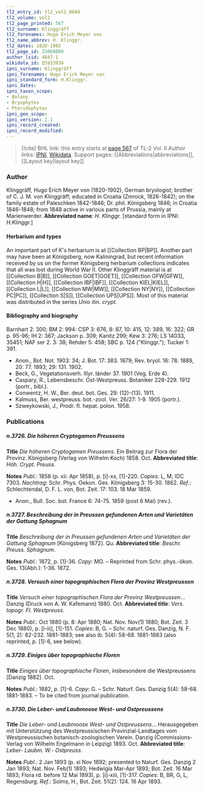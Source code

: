 ```yaml
---
tl2_entry_id: tl2_vol2_0684
tl2_volume: vol2
tl2_page_printed: 567
tl2_surname: Klinggräff
tl2_forenames: Hugo Erich Meyer von
tl2_name_abbrev: H. Klinggr.
tl2_dates: 1820-1902
tl2_page_id: 33068809
author_lsid: 4847-1
wikidata_id: Q5933938
ipni_surname: Klinggräff
ipni_forenames: Hugo Erich Meyer von
ipni_standard_form: H.Klinggr.
ipni_dates: 
ipni_taxon_scope: 
- Botany
- Bryophytes
- Pteridophytes
ipni_geo_scope: 
ipni_version: 1.1
ipni_record_created: 
ipni_record_modified:
---
```


> [!cite] BHL link: this entry starts at [page 567](https://www.biodiversitylibrary.org/page/33068809) of TL-2 Vol. II
> Author links: [IPNI](https://www.ipni.org/a/4847-1), [Wikidata](https://www.wikidata.org/wiki/Q5933938). Support pages: [[Abbreviations|abbreviations]], [[Layout key|layout key]]

### Author

Klinggräff, Hugo Erich Meyer von (1820-1902), German bryologist; brother of C. J. M. von Klinggräff; educated in Croatia (Zmrock, 1826-1842); on the family estate of Paleschken 1842-1846; Dr. phil. Königsberg 1846; in Croatia 1846-1848; from 1848 active in various parts of Prussia, mainly at Marienwerder. 
**Abbreviated name**: *H. Klinggr.* \[standard form in IPNI: *H.Klinggr.*\]

#### Herbarium and types

An important part of K's herbarium is at [[Collection BP|BP]]. Another part may have been at Königsberg, now Kaliningrad, but recent information received by us on the former Königsberg herbarium collections indicates that all was lost during World War II. Other Klinggräff material is at [[Collection B|B]], [[Collection GOET|GOET]], [[Collection GFW|GFW]], [[Collection H|H]], [[Collection IBF|IBF]], [[Collection KIEL|KIEL]], [[Collection L|L]], [[Collection MW|MW]], [[Collection NY|NY]], [[Collection PC|PC]], [[Collection S|S]], [[Collection UPS|UPS]]. Most of this material was distributed in the series *Unio itin. crypt.*

#### Bibliography and biography

Barnhart 2: 300; BM 2: 994: CSP 3: 676, 8: 87, 10: 415, 12: 389, 16: 322; GR p. 95-96; IH 2: 367; Jackson p. 309; Kanitz 299; Kew 3: 276; LS 14033, 35451; NAF ser 2. 3: 38; Rehder 5: 458; SBC p. 124 ("Klinggr."); Tucker 1: 391.
- Anon., Bot. Not. 1903: 34; J. Bot. 17: 383. 1879; Rev. bryol. 16: 78. 1889, 20: 77. 1893; 29: 131. 1902.
- Beck, G., Vegetationsverh. Illyr. länder 37. 1901 (Veg. Erde 4).
- Caspary, R., Lebensbeschr. Ost-Westpreuss. Botaniker 228-229. 1912 (portr., bibl.).
- Conwentz, H. W., Ber. deut. bot. Ges. 29: (12)-(13). 1911.
- Kalmuss, Ber. westpreuss. bot.-zool. Ver. 26/27: 1-9. 1905 (portr.).
- Szweykowski, J., Prodr. fl. hepat. polon. 1958.

### Publications

##### n.3726. Die höheren Cryptogamen Preussens

**Title**
*Die höheren Cryptogamen Preussens*. Ein Beitrag zur Flora der Provinz. Königsberg (Verlag von Wilhelm Koch) 1858. Oct.
**Abbreviated title**: *Höh. Crypt. Preuss.*

**Notes**
*Publ*.: 1858 (p. xii: Apr 1858), p. \[i\]-xx, \[1\]-220. *Copies*: L, M; IDC 7303.
*Nachtrag*: Schr. Phys. Oekon. Ges. Königsberg 3: 15-30. 1862.
*Ref*.: Schlechtendal, D. F. L. von, Bot. Zeit. 17: 103. 18 Mar 1859.
- Anon., Bull. Soc. bot. France 6: 74-75. 1859 (post 6 Mai) (rev.).

##### n.3727. Beschreibung der in Preussen gefundenen Arten und Varietäten der Gattung Sphagnum

**Title**
*Beschreibung der in Preussen gefundenen Arten und Varietäten der Gattung Sphagnum* \[Königsberg 1872\]. Qu.
**Abbreviated title**: *Beschr. Preuss. Sphagnum*.

**Notes**
*Publ*.: 1872, p. \[1\]-36. *Copy*: MO. – Reprinted from Schr. phys.-ökon. Ges. 13(Abh.): 1-36. 1872.

##### n.3728. Versuch einer topographischen Flora der Provinz Westpreussen

**Title**
*Versuch einer topographischen Flora der Provinz Westpreussen*... Danzig (Druck von A. W. Kafemann) 1880. Oct.
**Abbreviated title**: *Vers. topogr. Fl. Westpreuss*.

**Notes**
*Publ*.: Oct 1880 (p. 8: Apr 1880; Nat. Nov. Nov(1) 1880; Bot. Zeit. 3 Dec 1880), p. \[i-iii\], \[1\]-151. *Copies*: B, G. – Schr. naturf. Ges. Danzig, N. F. 5(1, 2): 82-232. 1881-1883; see also ib. 5(4): 58-68. 1881-1883 (also reprinted, p. \[1\]-6, see below).

##### n.3729. Einiges über topographische Floren

**Title**
*Einiges über topographische Floren*, insbesondere die Westpreussens \[Danzig 1882\]. Oct.

**Notes**
*Publ*.: 1882, p. \[1\]-6. *Copy*: G. – Schr. Naturf. Ges. Danzig 5(4): 58-68. 1881-1883. – To be cited from journal publication.

##### n.3730. Die Leber- und Laubmoose West- und Ostpreussens

**Title**
*Die Leber- und Laubmoose West- und Ostpreussens*... Herausgegeben mit Unterstützung des Westpreussischen Provinzial-Landtages vom Westpreussischen botanisch-zoologischen Verein. Danzig (Commissions-Verlag von Wilhelm Engelmann in Leipzig) 1893. Oct.
**Abbreviated title**: *Leber- Laubm. W.- Ostpreuss.*

**Notes**
*Publ*.: 2 Jan 1893 (p. xi Nov 1892; presented to Naturf. Ges. Danzig 2 Jan 1893; Nat. Nov. Feb(1) 1893; Hedwigia Mar-Apr 1893; Bot. Zeit. 16 Mar 1893; Flora rd. before 12 Mai 1893), p. \[i\]-xiii, \[1\]-317. *Copies*: B, BR, G, L, Regensburg.
*Ref*.: Solms, H., Bot. Zeit. 51(2): 124. 16 Apr 1893.

